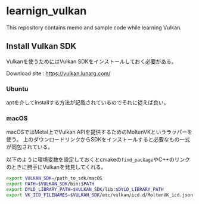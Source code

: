 # learnign_vulkan

This repository contains memo and sample code while learning Vulkan.

## Install Vulkan SDK

Vulkanを使うためにはVulkan SDKをインストールしておく必要がある。

Download site : https://vulkan.lunarg.com/

### Ubuntu

aptを介してinstallする方法が記載されているのでそれに従えば良い。

### macOS

macOSではMetal上でVulkan APIを提供するためのMoltenVKというラッパーを使う。
上のダウンロードリンクからSDKをインストールすると必要なもの一式が同包されている。

以下のように環境変数を設定しておくとcmakeの`find_package`やC++のリンクのときに勝手にVulkanを発見してくれる。

```bash
export VULKAN_SDK=/path_to_sdk/macOS
export PATH=$VULKAN_SDK/bin:$PATH
export DYLD_LIBRARY_PATH=$VULKAN_SDK/lib:$DYLD_LIBRARY_PATH
export VK_ICD_FILENAMES=$VULKAN_SDK/etc/vulkan/icd.d/MoltenVK_icd.json
```



